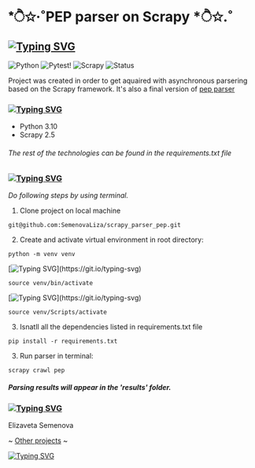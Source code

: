 # *ੈ✩‧˚PEP parser on Scrapy *ੈ✩.˚
## [![Typing SVG](https://readme-typing-svg.herokuapp.com?font=Fira+Code&weight=657&size=24&pause=1000&color=3A55F7FF&random=false&width=435&lines=Project's+goal)](https://git.io/typing-svg)
![Python](https://img.shields.io/badge/Python-3.10-blue)
![Pytest](https://img.shields.io/badge/tests-passing-brightgreen?style=flat-square&logo=pytest)!
![Scrapy](https://img.shields.io/badge/Scrapy-2.5-green)
![Status](https://img.shields.io/badge/status-finished-green?style=flat-square)

Project was created in order to get aquaired with asynchronous parsering based on the Scrapy framework. It's also a final version of [pep parser]( 
https://github.com/SemenovaLiza/bs4_parser_pep)

### [![Typing SVG](https://readme-typing-svg.herokuapp.com?font=Fira+Code&weight=657&size=24&pause=1000&color=3A55F7FF&random=false&width=435&lines=Technologies)](https://git.io/typing-svg)
- Python 3.10
- Scrapy 2.5

###### *The rest of the technologies can be found in the requirements.txt file*

### [![Typing SVG](https://readme-typing-svg.herokuapp.com?font=Fira+Code&weight=657&size=24&pause=1000&color=3A55F7FF&random=false&width=435&lines=How+to+launch+the+project)](https://git.io/typing-svg)
*Do following steps by using terminal.*

1. Clone project on local machine
```
git@github.com:SemenovaLiza/scrapy_parser_pep.git
```
2. Create and activate virtual environment in root directory:
```
python -m venv venv
```
[![Typing SVG](https://readme-typing-svg.herokuapp.com?font=Fira+Code&size=15&pause=1000&color=5FADF7&random=false&width=435&lines=for+OS:)](https://git.io/typing-svg)
```
source venv/bin/activate
```
[![Typing SVG](https://readme-typing-svg.herokuapp.com?font=Fira+Code&size=15&pause=1000&color=5FADF7&random=false&width=435&lines=for+Windows:)](https://git.io/typing-svg)
```
source venv/Scripts/activate
```
3. Isnatll all the dependencies listed in requirements.txt file
```
pip install -r requirements.txt 
```
3. Run parser in terminal:
```
scrapy crawl pep
```
##### Parsing results will appear in the 'results' folder.


### [![Typing SVG](https://readme-typing-svg.herokuapp.com?font=Fira+Code&weight=657&size=24&pause=1000&color=3A55F7FF&random=false&width=435&lines=Author)](https://git.io/typing-svg)


Elizaveta Semenova

~ [Other projects](https://github.com/SemenovaLiza) ~


[![Typing SVG](https://readme-typing-svg.herokuapp.com?font=Fira+Code&weight=657&size=24&pause=1000&color=98D0F7FF&random=false&width=435&lines=⋆⋅☆⋅⋆☆⋆⋅☆⋅⋆)](https://git.io/typing-svg)
